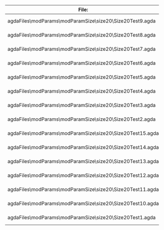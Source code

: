 File:|Agda
---|---
agdaFiles\modParams\modParamSize\size20\Size20Test9.agda|163 KB
agdaFiles\modParams\modParamSize\size20\Size20Test8.agda|160 KB
agdaFiles\modParams\modParamSize\size20\Size20Test7.agda|166 KB
agdaFiles\modParams\modParamSize\size20\Size20Test6.agda|159 KB
agdaFiles\modParams\modParamSize\size20\Size20Test5.agda|157 KB
agdaFiles\modParams\modParamSize\size20\Size20Test4.agda|165 KB
agdaFiles\modParams\modParamSize\size20\Size20Test3.agda|165 KB
agdaFiles\modParams\modParamSize\size20\Size20Test2.agda|167 KB
agdaFiles\modParams\modParamSize\size20\Size20Test15.agda|161 KB
agdaFiles\modParams\modParamSize\size20\Size20Test14.agda|161 KB
agdaFiles\modParams\modParamSize\size20\Size20Test13.agda|161 KB
agdaFiles\modParams\modParamSize\size20\Size20Test12.agda|159 KB
agdaFiles\modParams\modParamSize\size20\Size20Test11.agda|161 KB
agdaFiles\modParams\modParamSize\size20\Size20Test10.agda|158 KB
agdaFiles\modParams\modParamSize\size20\Size20Test1.agda|164 KB
